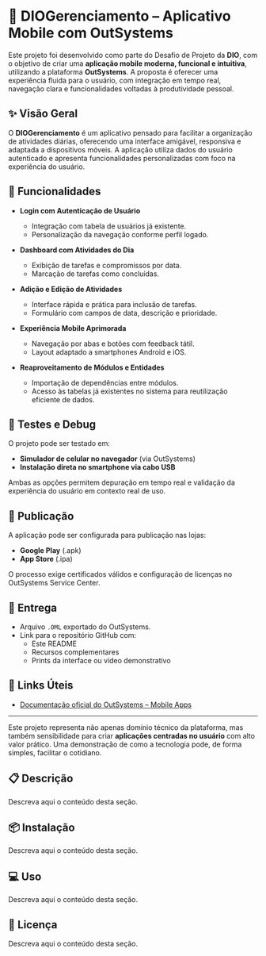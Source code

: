 # 📱 DIOGerenciamento – Aplicativo Mobile com OutSystems

Este projeto foi desenvolvido como parte do Desafio de Projeto da **DIO**, com o objetivo de criar uma **aplicação mobile moderna, funcional e intuitiva**, utilizando a plataforma **OutSystems**. A proposta é oferecer uma experiência fluida para o usuário, com integração em tempo real, navegação clara e funcionalidades voltadas à produtividade pessoal.

## ✨ Visão Geral

O **DIOGerenciamento** é um aplicativo pensado para facilitar a organização de atividades diárias, oferecendo uma interface amigável, responsiva e adaptada a dispositivos móveis. A aplicação utiliza dados do usuário autenticado e apresenta funcionalidades personalizadas com foco na experiência do usuário.

## 🔧 Funcionalidades

- **Login com Autenticação de Usuário**
  - Integração com tabela de usuários já existente.
  - Personalização da navegação conforme perfil logado.

- **Dashboard com Atividades do Dia**
  - Exibição de tarefas e compromissos por data.
  - Marcação de tarefas como concluídas.

- **Adição e Edição de Atividades**
  - Interface rápida e prática para inclusão de tarefas.
  - Formulário com campos de data, descrição e prioridade.

- **Experiência Mobile Aprimorada**
  - Navegação por abas e botões com feedback tátil.
  - Layout adaptado a smartphones Android e iOS.

- **Reaproveitamento de Módulos e Entidades**
  - Importação de dependências entre módulos.
  - Acesso às tabelas já existentes no sistema para reutilização eficiente de dados.

## 🧪 Testes e Debug

O projeto pode ser testado em:
- **Simulador de celular no navegador** (via OutSystems)
- **Instalação direta no smartphone via cabo USB**

Ambas as opções permitem depuração em tempo real e validação da experiência do usuário em contexto real de uso.

## 🚀 Publicação

A aplicação pode ser configurada para publicação nas lojas:
- **Google Play** (.apk)
- **App Store** (.ipa)

O processo exige certificados válidos e configuração de licenças no OutSystems Service Center.

## 📁 Entrega

- Arquivo `.OML` exportado do OutSystems.
- Link para o repositório GitHub com:
  - Este README
  - Recursos complementares
  - Prints da interface ou vídeo demonstrativo

## 🔗 Links Úteis

- [Documentação oficial do OutSystems – Mobile Apps](https://success.outsystems.com/documentation/11/delivering_mobile_apps/)

---

Este projeto representa não apenas domínio técnico da plataforma, mas também sensibilidade para criar **aplicações centradas no usuário** com alto valor prático. Uma demonstração de como a tecnologia pode, de forma simples, facilitar o cotidiano.


## 📋 Descrição

Descreva aqui o conteúdo desta seção.


## 📦 Instalação

Descreva aqui o conteúdo desta seção.


## 💻 Uso

Descreva aqui o conteúdo desta seção.


## 📄 Licença

Descreva aqui o conteúdo desta seção.
